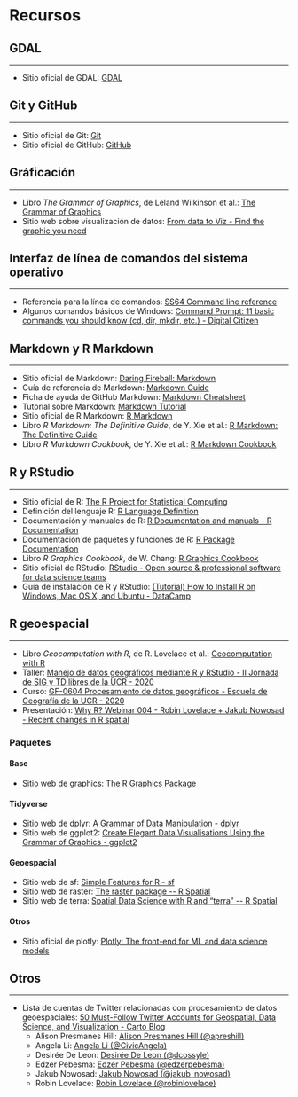 # Recursos

## GDAL
----------------------
- Sitio oficial de GDAL: [GDAL](https://gdal.org/)

## Git y GitHub
----------------------
- Sitio oficial de Git: [Git](https://git-scm.com/)
- Sitio oficial de GitHub: [GitHub](https://github.com/)

## Gráficación
----------------------
- Libro _The Grammar of Graphics_, de Leland Wilkinson et al.: [The Grammar of Graphics](https://www.springer.com/gp/book/9780387245447)
- Sitio web sobre visualización de datos: [From data to Viz - Find the graphic you need](https://www.data-to-viz.com/)

## Interfaz de línea de comandos del sistema operativo
------------------------------------------------------
- Referencia para la línea de comandos: [SS64 Command line reference](https://ss64.com/)
- Algunos comandos básicos de Windows: [Command Prompt: 11 basic commands you should know (cd, dir, mkdir, etc.) - Digital Citizen](https://www.digitalcitizen.life/command-prompt-how-use-basic-commands)

## Markdown y R Markdown
----------------------
- Sitio oficial de Markdown: [Daring Fireball: Markdown](https://daringfireball.net/projects/markdown/)
- Guía de referencia de Markdown: [Markdown Guide](https://www.markdownguide.org/)
- Ficha de ayuda de GitHub Markdown: [Markdown Cheatsheet](https://github.com/adam-p/markdown-here/wiki/Markdown-Cheatsheet)
- Tutorial sobre Markdown: [Markdown Tutorial](https://www.markdowntutorial.com/)
- Sitio oficial de R Markdown: [R Markdown](https://rmarkdown.rstudio.com/)
- Libro _R Markdown: The Definitive Guide_, de Y. Xie et al.: [R Markdown: The Definitive Guide](https://bookdown.org/yihui/rmarkdown/)
- Libro _R Markdown Cookbook_, de Y. Xie et al.: [R Markdown Cookbook](https://bookdown.org/yihui/rmarkdown-cookbook/)

## R y RStudio
----------------------
- Sitio oficial de R: [The R Project for Statistical Computing](https://www.r-project.org/)
- Definición del lenguaje R: [R Language Definition](https://cran.r-project.org/doc/manuals/r-release/R-lang.html)
- Documentación y manuales de R: [R Documentation and manuals - R Documentation](https://www.rdocumentation.org/)
- Documentación de paquetes y funciones de R: [R Package Documentation](https://rdrr.io/)
- Libro _R Graphics Cookbook_, de W. Chang: [R Graphics Cookbook](https://r-graphics.org/)
- Sitio oficial de RStudio: [RStudio - Open source & professional software for data science teams](https://rstudio.com/)
- Guía de instalación de R y RStudio: [(Tutorial) How to Install R on Windows, Mac OS X, and Ubuntu - DataCamp](https://www.datacamp.com/community/tutorials/installing-R-windows-mac-ubuntu)

## R geoespacial
----------------------
- Libro _Geocomputation with R_, de R. Lovelace et al.: [Geocomputation with R](https://geocompr.robinlovelace.net/)
- Taller: [Manejo de datos geográficos mediante R y RStudio - II Jornada de SIG y TD libres de la UCR - 2020](https://taller-r-jornadas-sigtd-2020.github.io/)
- Curso: [GF-0604 Procesamiento de datos geográficos - Escuela de Geografía de la UCR - 2020](https://geoprocesamiento-2020i.github.io/)
- Presentación: [Why R? Webinar 004 - Robin Lovelace + Jakub Nowosad - Recent changes in R spatial](https://www.youtube.com/watch?v=Va0STgco7-4)


### Paquetes
#### Base
- Sitio web de graphics: [The R Graphics Package](http://search.r-project.org/R/library/graphics/html/graphics-package.html)
#### Tidyverse
- Sitio web de dplyr: [A Grammar of Data Manipulation - dplyr](https://dplyr.tidyverse.org/)
- Sitio web de ggplot2: [Create Elegant Data Visualisations Using the Grammar of Graphics - ggplot2](https://ggplot2.tidyverse.org/)
#### Geoespacial
- Sitio web de sf: [Simple Features for R - sf](https://r-spatial.github.io/sf/)
- Sitio web de raster: [The raster package -- R Spatial](https://rspatial.org/raster/pkg/)
- Sitio web de terra: [Spatial Data Science with R and “terra” -- R Spatial](https://rspatial.org/terra/)
#### Otros
- Sitio oficial de plotly: [Plotly: The front-end for ML and data science models](https://plotly.com/)


## Otros
----------------------
- Lista de cuentas de Twitter relacionadas con procesamiento de datos geoespaciales: [50 Must-Follow Twitter Accounts for Geospatial, Data Science, and Visualization - Carto Blog](https://carto.com/blog/twitter-guide-2018/)
    - Alison Presmanes Hill: [Alison Presmanes Hill (@apreshill)](https://twitter.com/apreshill)
    - Angela Li: [Angela Li (@CivicAngela)](https://twitter.com/CivicAngela)
    - Desirée De Leon: [Desirée De Leon (@dcossyle)](https://twitter.com/dcossyle)
    - Edzer Pebesma: [Edzer Pebesma (@edzerpebesma)](https://twitter.com/edzerpebesma)
    - Jakub Nowosad: [Jakub Nowosad (@jakub_nowosad)](https://twitter.com/jakub_nowosad)
    - Robin Lovelace: [Robin Lovelace (@robinlovelace)](https://twitter.com/robinlovelace)
